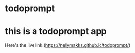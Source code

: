 # todoprompt
# this is a todoprompt app
Here's the live link (https://nellymakks.github.io/todoprompt/)
